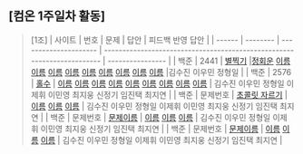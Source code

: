 ## [컴온 1주일차 활동]

> [1조]
> | 사이트 | 번호 | 문제 | 답안 | 피드백 반영 답안 |
> | ------ | -------- | --------------------- | ----------------------------------------------------------------------- | ---------------- |
> | 백준 | 2441 | [별찍기](https://www.acmicpc.net/problem/2441) |[정회운](1조/bj2441_jhw.java) [이름](자기가푼문제주소) [이름](문제주소) [이름](문제푼자기주소) [이름](문제주소) [이름](문제푼자기주소) [이름](문제주소) [이름](문제푼자기주소) [이름](문제주소) [이름](문제푼자기주소) |김수진 이우민 정형일 |
> | 백준 | 2576 | [홀수](https://www.acmicpc.net/problem/2576) | [이름](자기가푼문제주소) [이름](문제주소) [이름](문제푼자기주소) [이름](문제주소) [이름](문제푼자기주소) [이름](문제주소) [이름](문제푼자기주소) [이름](문제주소) [이름](문제푼자기주소) | 김수진 이우민 정형일 이제휘 이민영 최지웅 신정기 임진택 최지연 |
> | 백준 | 문제번호 | [초콜릿 자르기](https://www.acmicpc.net/problem/2163) | [이름](자기가푼문제주소) [이름](문제주소) [이름](문제푼자기주소) | 김수진 이우민 정형일 이제휘 이민영 최지웅 신정기 임진택 최지연 |
> | 백준 | 문제번호 | [문제이름](문제주소) | [이름](자기가푼문제주소) [이름](문제주소) [이름](문제푼자기주소) | 김수진 이우민 정형일 이제휘 이민영 최지웅 신정기 임진택 최지연 |
> | 백준 | 문제번호 | [문제이름](문제주소) | [이름](자기가푼문제주소) [이름](문제주소) [이름](문제푼자기주소) | 김수진 이우민 정형일 이제휘 이민영 최지웅 신정기 임진택 최지연 |
